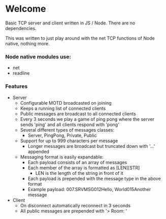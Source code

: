 # Welcome

Basic TCP server and client written in JS / Node. There are no dependencies.

This was written to just play around with the net TCP functions of Node native, nothing more.

### Node native modules use:
- net
- readline

### Features
* Server
  * Configurable MOTD broadcasted on joining
  * Keeps a running list of connected clients
  * Public messages are broadcast to all connected clients
  * Every 3 seconds we play a game of ping pong where the server sends 'ping' and all clients respond with 'pong'
  * Several different types of messages classes:
    * Server, PingPong, Private, Public
  * Support for up to 999 characters per message
    * Longer messages are broadcast but truncated down with '...' appended
  * Messaging format is easily expandable:
    * Each payload consists of an array of messages
    * Each member of the array is formatted as [LEN][STR]
      * LEN is the length of the string in front of it
    * Each payload is prepended with the message type in the above format
    * Example payload: 007.SRVMSG012Hello, World015Another message
* Client
  * On disconnect automatically reconnect in 3 seconds
  * All public messages are prepended with '> Room: '
